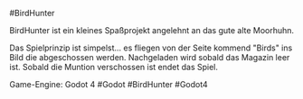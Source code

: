 #BirdHunter 

BirdHunter ist ein kleines Spaßprojekt angelehnt an das gute alte Moorhuhn.

Das Spielprinzip ist simpelst... es fliegen von der Seite kommend "Birds" ins Bild die abgeschossen werden.
Nachgeladen wird sobald das Magazin leer ist. Sobald die Muntion verschossen ist endet das Spiel.

Game-Engine: Godot 4
#Godot #BirdHunter #Godot4
